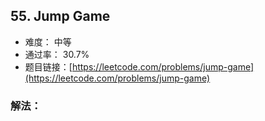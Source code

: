 ## 55. Jump Game


- 难度： 中等
- 通过率： 30.7%
- 题目链接：[https://leetcode.com/problems/jump-game](https://leetcode.com/problems/jump-game)



### 解法：